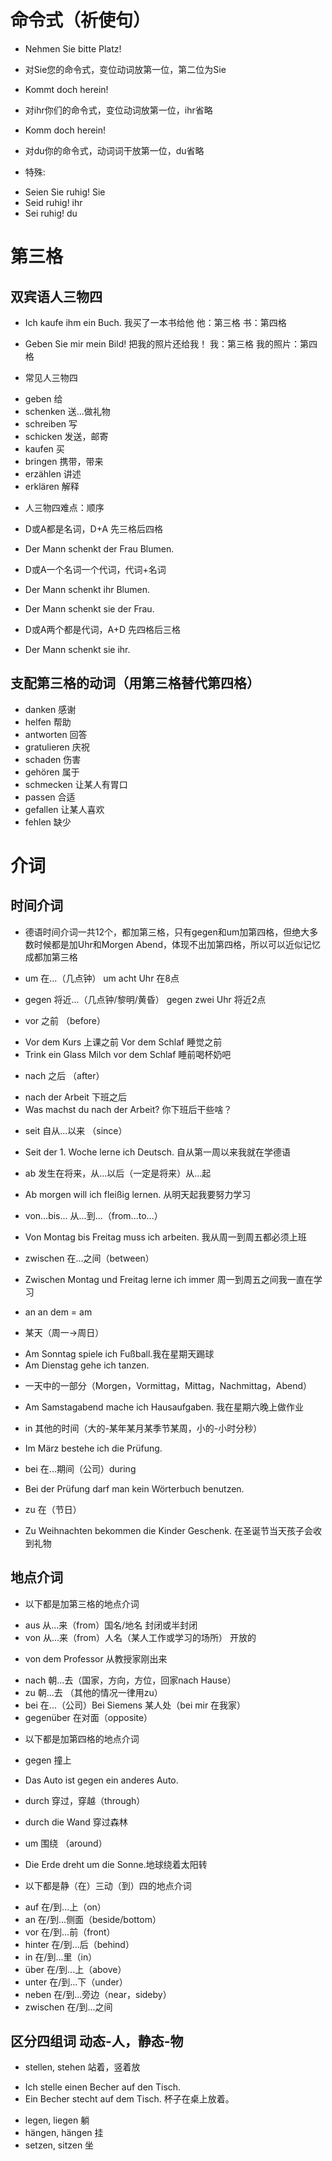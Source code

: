 # 命令式（祈使句）

* Nehmen Sie bitte Platz!
- 对Sie您的命令式，变位动词放第一位，第二位为Sie

* Kommt doch herein!
- 对ihr你们的命令式，变位动词放第一位，ihr省略

* Komm doch herein!
- 对du你的命令式，动词词干放第一位，du省略

* 特殊:
- Seien Sie ruhig! Sie
- Seid ruhig! ihr
- Sei ruhig! du

# 第三格
## 双宾语人三物四

* Ich kaufe ihm ein Buch. 我买了一本书给他 他：第三格 书：第四格
* Geben Sie mir mein Bild! 把我的照片还给我！ 我：第三格 我的照片：第四格

* 常见人三物四
- geben 给
- schenken 送...做礼物
- schreiben 写
- schicken 发送，邮寄
- kaufen 买
- bringen 携带，带来
- erzählen 讲述
- erklären 解释

* 人三物四难点：顺序
- D或A都是名词，D+A 先三格后四格
- Der Mann schenkt der Frau Blumen. 

- D或A一个名词一个代词，代词+名词
- Der Mann schenkt ihr Blumen. 
- Der Mann schenkt sie der Frau.

- D或A两个都是代词，A+D 先四格后三格
- Der Mann schenkt sie ihr.

## 支配第三格的动词（用第三格替代第四格）
- danken 感谢
- helfen 帮助
- antworten 回答
- gratulieren 庆祝
- schaden 伤害
- gehören 属于
- schmecken 让某人有胃口
- passen 合适
- gefallen 让某人喜欢
- fehlen 缺少

# 介词
## 时间介词
* 德语时间介词一共12个，都加第三格，只有gegen和um加第四格，但绝大多数时候都是加Uhr和Morgen Abend，体现不出加第四格，所以可以近似记忆成都加第三格
- um 在...（几点钟） um acht Uhr 在8点
- gegen 将近...（几点钟/黎明/黄昏） gegen zwei Uhr 将近2点

- vor 之前 （before）
* Vor dem Kurs 上课之前 Vor dem Schlaf 睡觉之前
* Trink ein Glass Milch vor dem Schlaf 睡前喝杯奶吧

- nach 之后 （after）
* nach der Arbeit 下班之后
* Was machst du nach der Arbeit? 你下班后干些啥？

- seit 自从...以来 （since）
* Seit der 1. Woche lerne ich Deutsch. 自从第一周以来我就在学德语

- ab 发生在将来，从...以后（一定是将来）从...起
* Ab morgen will ich fleißig lernen. 从明天起我要努力学习

- von...bis... 从...到...（from...to...）
* Von Montag bis Freitag muss ich arbeiten. 我从周一到周五都必须上班

- zwischen 在...之间（between）
* Zwischen Montag und Freitag lerne ich immer
周一到周五之间我一直在学习

- an an dem = am
* 某天（周一->周日）
- Am Sonntag spiele ich Fußball.我在星期天踢球
- Am Dienstag gehe ich tanzen.
* 一天中的一部分（Morgen，Vormittag，Mittag，Nachmittag，Abend）
- Am Samstagabend mache ich Hausaufgaben. 我在星期六晚上做作业

- in 其他的时间（大的-某年某月某季节某周，小的-小时分秒）
- Im März bestehe ich die Prüfung.

- bei 在...期间（公司）during
- Bei der Prüfung darf man kein Wörterbuch benutzen.

- zu 在（节日）
- Zu Weihnachten bekommen die Kinder Geschenk. 在圣诞节当天孩子会收到礼物

## 地点介词
* 以下都是加第三格的地点介词
- aus 从...来（from）国名/地名 封闭或半封闭
- von 从...来（from）人名（某人工作或学习的场所） 开放的
* von dem Professor 从教授家刚出来

- nach 朝...去（国家，方向，方位，回家nach Hause）
- zu 朝...去 （其他的情况一律用zu）
- bei 在...（公司）Bei Siemens 某人处（bei mir 在我家）
- gegenüber 在对面（opposite）

* 以下都是加第四格的地点介词
- gegen 撞上
- Das Auto ist gegen ein anderes Auto.

- durch 穿过，穿越（through）
- durch die Wand 穿过森林

- um 围绕 （around）
- Die Erde dreht um die Sonne.地球绕着太阳转

* 以下都是静（在）三动（到）四的地点介词
- auf 在/到...上（on）
- an 在/到...侧面（beside/bottom）
- vor 在/到...前（front）
- hinter 在/到...后（behind）
- in 在/到...里（in）
- über 在/到...上（above）
- unter 在/到...下（under）
- neben 在/到...旁边（near，sideby）
- zwischen 在/到...之间

## 区分四组词 动态-人，静态-物
- stellen, stehen 站着，竖着放
* Ich stelle einen Becher auf den Tisch.
* Ein Becher stecht auf dem Tisch. 杯子在桌上放着。
- legen, liegen 躺
- hängen, hängen 挂
- setzen, sitzen 坐
